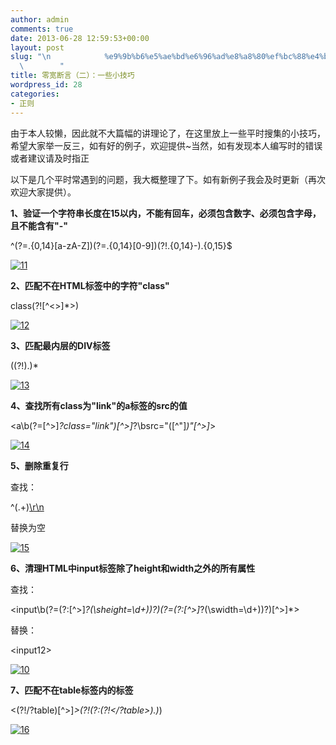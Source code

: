 ```yaml
---
author: admin
comments: true
date: 2013-06-28 12:59:53+00:00
layout: post
slug: "\n            %e9%9b%b6%e5%ae%bd%e6%96%ad%e8%a8%80%ef%bc%88%e4%ba%8c%ef%bc%89%ef%bc%9a%e5%b8%b8%e8%a7%81%e9%97%ae%e9%a2%98%e6%95%b4%e7%90%86\n\
  \        "
title: 零宽断言（二）：一些小技巧
wordpress_id: 28
categories:
- 正则
---
```



由于本人较懒，因此就不大篇幅的讲理论了，在这里放上一些平时搜集的小技巧，希望大家举一反三，如有好的例子，欢迎提供~当然，如有发现本人编写时的错误或者建议请及时指正







以下是几个平时常遇到的问题，我大概整理了下。如有新例子我会及时更新（再次欢迎大家提供）。







**1、验证一个字符串长度在15以内，不能有回车，必须包含数字、必须包含字母，且不能含有"-"**







^(?=.{0,14}[a-zA-Z])(?=.{0,14}[0-9])(?!.{0,14}-).{0,15}$







[![11](http://www.assilzm.com/wp-content/uploads/2013/06/11.jpg)](http://www.assilzm.com/wp-content/uploads/2013/06/11.jpg)























**2、匹配不在HTML标签中的字符"class"**







class(?![^<>]*>)







[![12](http://www.assilzm.com/wp-content/uploads/2013/06/12.jpg)](http://www.assilzm.com/wp-content/uploads/2013/06/12.jpg)























**3、匹配最内层的DIV标签**







<div>((?!</?div>).)*</div>







[![13](http://www.assilzm.com/wp-content/uploads/2013/06/13.jpg)](http://www.assilzm.com/wp-content/uploads/2013/06/13.jpg)























**4、查找所有class为"link"的a标签的src的值**







<a\b(?=[^>]*?class="link")[^>]*?\bsrc="([^"]*)"[^>]*>







[![14](http://www.assilzm.com/wp-content/uploads/2013/06/14.jpg)](http://www.assilzm.com/wp-content/uploads/2013/06/14.jpg)































**5、删除重复行**







查找：







^(.+)[\r\n](?=[\s\S]*?^\1$)







替换为空







[![15](http://www.assilzm.com/wp-content/uploads/2013/06/15.jpg)](http://www.assilzm.com/wp-content/uploads/2013/06/15.jpg)























**6、清理HTML中input标签除了height和width之外的所有属性**







查找：







<input\b(?=(?:[^>]*?(\sheight=\d+))?)(?=(?:[^>]*?(\swidth=\d+))?)[^>]*>







替换：







<input$1$2>







[![10](http://www.assilzm.com/wp-content/uploads/2013/06/10.jpg)](http://www.assilzm.com/wp-content/uploads/2013/06/10.jpg)







**7、匹配不在table标签内的标签**







<(?!/?table)[^>]*>(?!(?:(?!</?table>).)*</table>)







[![16](http://www.assilzm.com/wp-content/uploads/2013/06/16.jpg)](http://www.assilzm.com/wp-content/uploads/2013/06/16.jpg)
